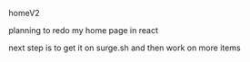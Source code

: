 homeV2

planning to redo my home page in react 

next step is to get it on surge.sh and then work on more items 
